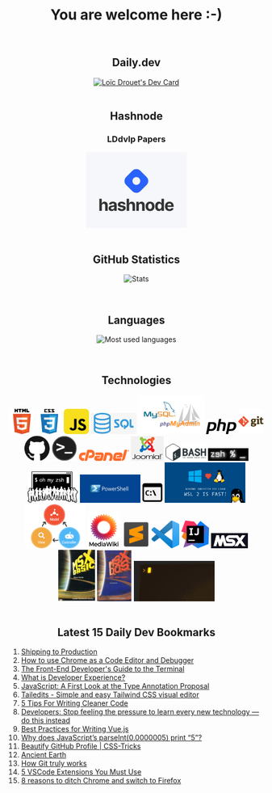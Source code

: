 <h1 align="center"> You are welcome here :-)</h1>

<br />

<div align="center">
    <h2>Daily.dev</h2>    
    <a href="https://app.daily.dev/LDdvlp">
        <img
            src="https://api.daily.dev/devcards/6a2db644d7b342d5924aa8a261fc3c97.png?r=d2h" width="400"
            alt="Loïc Drouet's Dev Card" 
        />
    </a>
</div>

<br />

<div align="center">
    <h2>Hashnode</h2>
    <h3>LDdvlp Papers</h3>
    <a href="https://lddvlp.hashnode.dev/">
        <img 
            src="/images/00-hashnode-logo.jfif" 
            width="200" alt="LDdvlp Papers" 
        />
    </a>
</div>

<br />

<div align="center">
    <h2>GitHub Statistics</h2>
    
![Stats](https://github-readme-stats.vercel.app/api?username=lddvlp&show_icons=true&theme=radical&count_private=true)

</div>

<br />

<div align="center">
    <h2>Languages</h2>

![Most used languages](https://github-readme-stats.vercel.app/api/top-langs/?username=lddvlp)

</div>

<br />

<div align="center">
    <h2>Technologies</h2>

<!-- Image #01    -->
<img alt="HTML5" width="50px" src="https://raw.githubusercontent.com/github/explore/80688e429a7d4ef2fca1e82350fe8e3517d3494d/topics/html/html.png" />

<!-- Image #02    -->
<img alt="CSS3" width="50px" src="https://raw.githubusercontent.com/github/explore/80688e429a7d4ef2fca1e82350fe8e3517d3494d/topics/css/css.png" />

<!-- Image #03    -->
<img alt="JavaScript" width="50px"   src="/images/03-javascript-logo.png" />

<!-- Image #04    -->
<img alt="SQL" width="90px" src="/images/04-sql-logo.jpg" />

<!-- Image #05    -->
<img alt="phpMyAdmin-MySQL" width="130px" src="/images/05-phpmyadmin-mysql-logo.png" />

<!-- Image #06    -->
<img alt="PHP" width="60px" src="/images/06-php-logo-alt.png" />

<!-- Image #07    -->
<img alt="Git" width="50px" src="https://raw.githubusercontent.com/github/explore/80688e429a7d4ef2fca1e82350fe8e3517d3494d/topics/git/git.png" />

<!-- Image #08    -->
<img alt="GitHub" width="50px" src="https://raw.githubusercontent.com/github/explore/78df643247d429f6cc873026c0622819ad797942/topics/github/github.png" />

<!-- Image #09    -->
<img alt="Shell" width="50px" src="https://raw.githubusercontent.com/github/explore/80688e429a7d4ef2fca1e82350fe8e3517d3494d/topics/terminal/terminal.png" />

<!-- Image #10    -->
<img alt="cPanel" width="100px" src="/images/10-cpanel-logo.png" />

<!-- Image #11    -->
<img alt="Joomla!" width="65px" src="/images/11-joomla-logo.png" />

<!-- Image #12    -->
<img alt="Bash" width="80px" src="/images/12-bash-logo.png" />

<!-- Image #13    -->
<img alt="Zsh" width="80px" src="/images/13-zsh-logo.gif" />

<!-- Image #14    -->
<img alt="Oh My Zsh" width="100px" src="/images/14-oh_my_zsh-logo.png" />

<!-- Image #15    -->
<img alt="PowerShell" width="120px" src="/images/15-powershell-logo.jpg" />

<!-- Image #16    -->
<img alt="cmd" width="40px" src="/images/16-cmd-logo.png" />

<!-- Image #17    -->
<img alt="WSL2" width="160px" src="/images/17-wsl2-logo.jpg" />

<!-- Image #18    -->
<img alt="MVC" width="120px" src="/images/18-mvc-logo.jpg" />

<!-- Image #19    -->
<img alt="MediaWiki" width="65px" src="/images/19-mediawiki-logo.png" />

<!-- Image #90    -->
<img alt="Sublime Text" width="55px" src="/images/90-sublime_text-logo.png" />

<!-- Image #91    -->
<img alt="VS Code" width="55px" src="/images/91-vs_code-logo.png" />

<!-- Image #92    -->
<img alt="IntelliJ IDEA" width="55px" src="/images/92-intellij_idea.png" />

<!-- Image #95   -->
<img alt="MSX" width="73px" src="/images/95-msx-logo.png" />

<!-- Image #96    -->
<img alt="MSX-BASIC" width="73px" src="/images/96-msx_ basic-logo.jfif" />

<!-- Image #97    -->
<img alt="MSX-DOS" width="69px" src="/images/97-msx_dos-logo.jpg" />

<!-- Image #99    -->
<img alt="Amber Terminal" width="160px" src="/images/98-amber_terminal.gif" />

</div>

<br />

<div align="center">
    <h2>Latest 15 Daily Dev Bookmarks</h2>
</div>

<!-- daily.dev BOOKMARKS:START -->
1. [Shipping to Production](https://app.daily.dev/posts/S68qnmOkU?utm_source=rss&utm_medium=bookmarks&utm_campaign=Yaq6rDv_C)
2. [How to use Chrome as a Code Editor and Debugger](https://app.daily.dev/posts/fCIz4YE05?utm_source=rss&utm_medium=bookmarks&utm_campaign=Yaq6rDv_C)
3. [The Front-End Developer&#39;s Guide to the Terminal](https://app.daily.dev/posts/yrk-KllWM?utm_source=rss&utm_medium=bookmarks&utm_campaign=Yaq6rDv_C)
4. [What is Developer Experience?](https://app.daily.dev/posts/z98EcsP9Y?utm_source=rss&utm_medium=bookmarks&utm_campaign=Yaq6rDv_C)
5. [JavaScript: A First Look at the Type Annotation Proposal](https://app.daily.dev/posts/iFQBHrsc5?utm_source=rss&utm_medium=bookmarks&utm_campaign=Yaq6rDv_C)
6. [Tailedits - Simple and easy Tailwind CSS visual editor](https://app.daily.dev/posts/n6Q69R0Tj?utm_source=rss&utm_medium=bookmarks&utm_campaign=Yaq6rDv_C)
7. [5 Tips For Writing Cleaner Code](https://app.daily.dev/posts/VyQikwVQN?utm_source=rss&utm_medium=bookmarks&utm_campaign=Yaq6rDv_C)
8. [Developers: Stop feeling the pressure to learn every new technology — do this instead](https://app.daily.dev/posts/xSi3zrYIk?utm_source=rss&utm_medium=bookmarks&utm_campaign=Yaq6rDv_C)
9. [Best Practices for Writing Vue.js](https://app.daily.dev/posts/evY7tsskk?utm_source=rss&utm_medium=bookmarks&utm_campaign=Yaq6rDv_C)
10. [Why does JavaScript’s parseInt&lpar;0.0000005&rpar; print “5”?](https://app.daily.dev/posts/KYRY3nRrB?utm_source=rss&utm_medium=bookmarks&utm_campaign=Yaq6rDv_C)
11. [Beautify GitHub Profile | CSS-Tricks](https://app.daily.dev/posts/fi5YEGDq4?utm_source=rss&utm_medium=bookmarks&utm_campaign=Yaq6rDv_C)
12. [Ancient Earth](https://app.daily.dev/posts/R5VekCHc7?utm_source=rss&utm_medium=bookmarks&utm_campaign=Yaq6rDv_C)
13. [How Git truly works](https://app.daily.dev/posts/-8ZcR2HZn?utm_source=rss&utm_medium=bookmarks&utm_campaign=Yaq6rDv_C)
14. [5 VSCode Extensions You Must Use](https://app.daily.dev/posts/VcVWZ7Aus?utm_source=rss&utm_medium=bookmarks&utm_campaign=Yaq6rDv_C)
15. [8 reasons to ditch Chrome and switch to Firefox](https://app.daily.dev/posts/Z5i7yUxdt?utm_source=rss&utm_medium=bookmarks&utm_campaign=Yaq6rDv_C)

<!-- daily.dev BOOKMARKS:END -->
